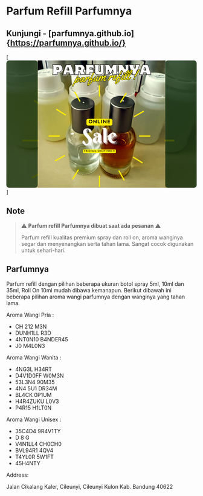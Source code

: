 # Parfum Refill Parfumnya

## Kunjungi - [parfumnya.github.io]{https://parfumnya.github.io/}

[![screenshot](/screenshot.PNG)]

## Note

> :warning: **Parfum refill Parfumnya dibuat saat ada pesanan** :warning:
>
> Parfum refill kualitas premium spray dan roll on, aroma wanginya segar dan menyenangkan serta tahan lama. Sangat cocok digunakan untuk sehari-hari.

## Parfumnya

Parfum refill dengan pilihan beberapa ukuran botol spray 5ml, 10ml dan 35ml, Roll On 10ml mudah dibawa kemanapun.
Berikut dibawah ini beberapa pilihan aroma wangi parfumnya dengan wanginya yang tahan lama.

Aroma Wangi Pria :

- CH 212 M3N
- DUNH1LL R3D
- 4NT0N10 B4NDER45
- J0 M4L0N3

Aroma Wangi Wanita :

- 4NG3L H34RT
- D4V1D0FF W0M3N
- 53L3N4 90M35
- 4N4 5U1 DR34M
- BL4CK 0P1UM
- H4R4ZUKU L0V3
- P4R15 H1LT0N

Aroma Wangi Unisex :

- 35C4D4 9R4V1TY
- D 8 G
- V4N1LL4 CH0CH0
- BVL94R1 4QV4
- T4YL0R 5W1FT
- 45H4NTY


Address:

Jalan Cikalang Kaler, Cileunyi, Cileunyi Kulon
Kab. Bandung 40622

